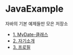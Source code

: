 # JavaExample
자바의 기본 예제들만 모은 저장소

* [1. MyDate-클래스](https://github.com/codesche/JavaExample/blob/main/MyDate.java)
* [2. 자기소개](https://github.com/codesche/JavaExample/blob/main/Introduce.java)
* [3. 프로필](https://github.com/codesche/JavaExample/blob/main/Introduce.java)
